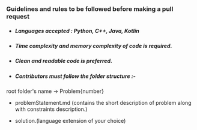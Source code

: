 ### Guidelines and rules to be followed before making a pull request
 
- ##### Languages accepted : Python, C++, Java, Kotlin
- ##### Time complexity and memory complexity of code is required.
- ##### Clean and readable code is preferred.
- ##### Contributors must follow the folder structure :-
 
root folder's name -> Problem{number}
 
- problemStatement.md (contains the short description of problem along with constraints description.)
 
- solution.(language extension of your choice)
